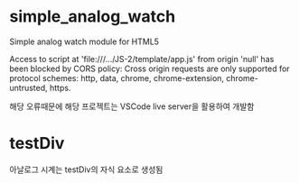 # simple_analog_watch
Simple analog watch module for HTML5


Access to script at 'file:///.../JS-2/template/app.js' from origin 'null' has been blocked by CORS policy: Cross origin requests are only supported for protocol schemes: http, data, chrome, chrome-extension, chrome-untrusted, https.

해당 오류때문에 해당 프로젝트는 VSCode live server을 활용하여 개발함


# testDiv

아날로그 시계는 testDiv의 자식 요소로 생성됨

